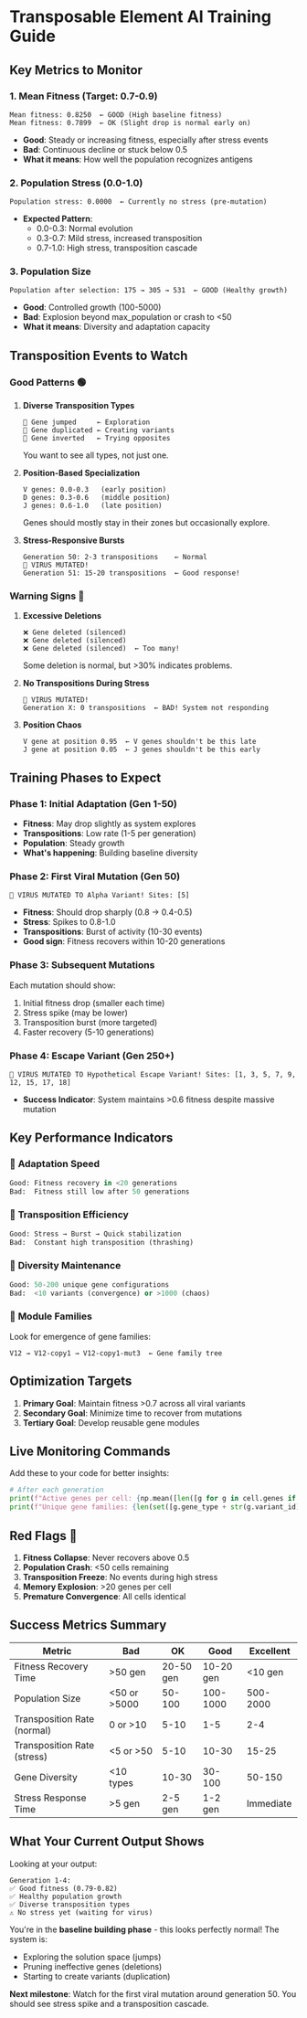 # Transposable Element AI Training Guide

## Key Metrics to Monitor

### 1. **Mean Fitness (Target: 0.7-0.9)**
```
Mean fitness: 0.8250  ← GOOD (High baseline fitness)
Mean fitness: 0.7899  ← OK (Slight drop is normal early on)
```

- **Good**: Steady or increasing fitness, especially after stress events
- **Bad**: Continuous decline or stuck below 0.5
- **What it means**: How well the population recognizes antigens

### 2. **Population Stress (0.0-1.0)**
```
Population stress: 0.0000  ← Currently no stress (pre-mutation)
```

- **Expected Pattern**:
  - 0.0-0.3: Normal evolution
  - 0.3-0.7: Mild stress, increased transposition
  - 0.7-1.0: High stress, transposition cascade

### 3. **Population Size**
```
Population after selection: 175 → 305 → 531  ← GOOD (Healthy growth)
```

- **Good**: Controlled growth (100-5000)
- **Bad**: Explosion beyond max_population or crash to <50
- **What it means**: Diversity and adaptation capacity

## Transposition Events to Watch

### Good Patterns 🟢

1. **Diverse Transposition Types**
   ```
   🦘 Gene jumped     ← Exploration
   🧬 Gene duplicated ← Creating variants
   🔄 Gene inverted   ← Trying opposites
   ```
   You want to see all types, not just one.

2. **Position-Based Specialization**
   ```
   V genes: 0.0-0.3   (early position)
   D genes: 0.3-0.6   (middle position)
   J genes: 0.6-1.0   (late position)
   ```
   Genes should mostly stay in their zones but occasionally explore.

3. **Stress-Responsive Bursts**
   ```
   Generation 50: 2-3 transpositions    ← Normal
   🚨 VIRUS MUTATED!
   Generation 51: 15-20 transpositions  ← Good response!
   ```

### Warning Signs 🔴

1. **Excessive Deletions**
   ```
   ❌ Gene deleted (silenced)
   ❌ Gene deleted (silenced)
   ❌ Gene deleted (silenced)  ← Too many!
   ```
   Some deletion is normal, but >30% indicates problems.

2. **No Transpositions During Stress**
   ```
   🚨 VIRUS MUTATED!
   Generation X: 0 transpositions  ← BAD! System not responding
   ```

3. **Position Chaos**
   ```
   V gene at position 0.95  ← V genes shouldn't be this late
   J gene at position 0.05  ← J genes shouldn't be this early
   ```

## Training Phases to Expect

### Phase 1: Initial Adaptation (Gen 1-50)
- **Fitness**: May drop slightly as system explores
- **Transpositions**: Low rate (1-5 per generation)
- **Population**: Steady growth
- **What's happening**: Building baseline diversity

### Phase 2: First Viral Mutation (Gen 50)
```
🚨 VIRUS MUTATED TO Alpha Variant! Sites: [5]
```
- **Fitness**: Should drop sharply (0.8 → 0.4-0.5)
- **Stress**: Spikes to 0.8-1.0
- **Transpositions**: Burst of activity (10-30 events)
- **Good sign**: Fitness recovers within 10-20 generations

### Phase 3: Subsequent Mutations
Each mutation should show:
1. Initial fitness drop (smaller each time)
2. Stress spike (may be lower)
3. Transposition burst (more targeted)
4. Faster recovery (5-10 generations)

### Phase 4: Escape Variant (Gen 250+)
```
🚨 VIRUS MUTATED TO Hypothetical Escape Variant! Sites: [1, 3, 5, 7, 9, 12, 15, 17, 18]
```
- **Success Indicator**: System maintains >0.6 fitness despite massive mutation

## Key Performance Indicators

### 🎯 **Adaptation Speed**
```python
Good: Fitness recovery in <20 generations
Bad:  Fitness still low after 50 generations
```

### 🎯 **Transposition Efficiency**
```python
Good: Stress → Burst → Quick stabilization
Bad:  Constant high transposition (thrashing)
```

### 🎯 **Diversity Maintenance**
```python
Good: 50-200 unique gene configurations
Bad:  <10 variants (convergence) or >1000 (chaos)
```

### 🎯 **Module Families**
Look for emergence of gene families:
```
V12 → V12-copy1 → V12-copy1-mut3  ← Gene family tree
```

## Optimization Targets

1. **Primary Goal**: Maintain fitness >0.7 across all viral variants
2. **Secondary Goal**: Minimize time to recover from mutations
3. **Tertiary Goal**: Develop reusable gene modules

## Live Monitoring Commands

Add these to your code for better insights:

```python
# After each generation
print(f"Active genes per cell: {np.mean([len([g for g in cell.genes if g.is_active]) for cell in center.population.values()]):.1f}")
print(f"Unique gene families: {len(set([g.gene_type + str(g.variant_id) for cell in center.population.values() for g in cell.genes]))}")
```

## Red Flags 🚩

1. **Fitness Collapse**: Never recovers above 0.5
2. **Population Crash**: <50 cells remaining
3. **Transposition Freeze**: No events during high stress
4. **Memory Explosion**: >20 genes per cell
5. **Premature Convergence**: All cells identical

## Success Metrics Summary

| Metric | Bad | OK | Good | Excellent |
|--------|-----|-----|------|-----------|
| Fitness Recovery Time | >50 gen | 20-50 gen | 10-20 gen | <10 gen |
| Population Size | <50 or >5000 | 50-100 | 100-1000 | 500-2000 |
| Transposition Rate (normal) | 0 or >10 | 5-10 | 1-5 | 2-4 |
| Transposition Rate (stress) | <5 or >50 | 5-10 | 10-30 | 15-25 |
| Gene Diversity | <10 types | 10-30 | 30-100 | 50-150 |
| Stress Response Time | >5 gen | 2-5 gen | 1-2 gen | Immediate |

## What Your Current Output Shows

Looking at your output:
```
Generation 1-4:
✅ Good fitness (0.79-0.82)
✅ Healthy population growth
✅ Diverse transposition types
⚠️ No stress yet (waiting for virus)
```

You're in the **baseline building phase** - this looks perfectly normal! The system is:
- Exploring the solution space (jumps)
- Pruning ineffective genes (deletions)  
- Starting to create variants (duplication)

**Next milestone**: Watch for the first viral mutation around generation 50. You should see stress spike and a transposition cascade.